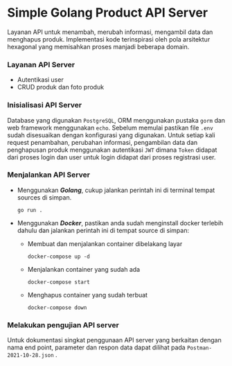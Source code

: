 # Simple Golang Product API Server
Layanan API untuk menambah, merubah informasi, mengambil data dan menghapus produk.
Implementasi kode terinspirasi oleh pola arsitektur hexagonal yang memisahkan proses manjadi beberapa domain.

### Layanan API Server
-    Autentikasi user
-    CRUD produk dan foto produk

### Inisialisasi API Server
Database yang digunakan `PostgreSQL`, ORM menggunakan pustaka `gorm` dan web framework menggunakan ```echo```. Sebelum memulai pastikan
file ```.env``` sudah disesuaikan dengan konfigurasi yang digunakan. Untuk setiap kali request penambahan,
perubahan informasi, pengambilan data dan penghapusan produk menggunakan autentikasi ``JWT`` dimana ```Token``` didapat dari proses login 
dan user untuk login didapat dari proses registrasi user.

### Menjalankan API Server
-    Menggunakan ***Golang***, cukup jalankan perintah ini di terminal tempat sources di simpan.
     ```console
     go run .
     ```
-    Menggunakan ***Docker***, pastikan anda sudah menginstall docker terlebih dahulu dan jalankan perintah ini di tempat source di simpan:<br>
     - Membuat dan menjalankan container dibelakang layar
     
        ```console
        docker-compose up -d
        ```
        
     - Menjalankan container yang sudah ada
     
        ```console
        docker-compose start
        ```
        
     - Menghapus container yang sudah terbuat
     
        ```console
        docker-compose down
        ```

### Melakukan pengujian API server
Untuk dokumentasi singkat penggunaan API server yang berkaitan dengan nama end point, parameter dan respon data dapat dilihat pada ```Postman-2021-10-28.json``` .
